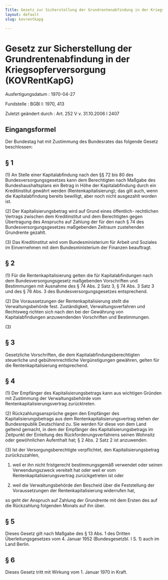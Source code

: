 ```yaml
---
Title: Gesetz zur Sicherstellung der Grundrentenabfindung in der Kriegsopferversorgung
layout: default
slug: kovrentkapg

---
```


# Gesetz zur Sicherstellung der Grundrentenabfindung in der Kriegsopferversorgung (KOVRentKapG)

Ausfertigungsdatum
:   1970-04-27

Fundstelle
:   BGBl I: 1970, 413

Zuletzt geändert durch
:   Art. 252 V v. 31.10.2006 I 2407


## Eingangsformel

Der Bundestag hat mit Zustimmung des Bundesrates das folgende Gesetz
beschlossen:


## § 1

(1) An Stelle einer Kapitalabfindung nach den §§ 72 bis 80 des
Bundesversorgungsgesetzes kann dem Berechtigten nach Maßgabe des
Bundeshaushaltsplans ein Betrag in Höhe der Kapitalabfindung durch ein
Kreditinstitut gewährt werden (Rentenkapitalisierung); das gilt auch,
wenn die Kapitalabfindung bereits bewilligt, aber noch nicht
ausgezahlt worden ist.

(2) Der Kapitalisierungsbetrag wird auf Grund eines öffentlich-
rechtlichen Vertrags zwischen dem Kreditinstitut und dem Berechtigten
gegen Übertragung des Anspruchs auf Zahlung der für den nach § 74 des
Bundesversorgungsgesetzes maßgebenden Zeitraum zustehenden Grundrente
gezahlt.

(3) Das Kreditinstitut wird vom Bundesministerium für Arbeit und
Soziales im Einvernehmen mit dem Bundesministerium der Finanzen
beauftragt.


## § 2

(1) Für die Rentenkapitalisierung gelten die für Kapitalabfindungen
nach dem Bundesversorgungsgesetz maßgebenden Vorschriften und
Bestimmungen mit Ausnahme des § 74 Abs. 2 Satz 3, § 74 Abs. 3 Satz 3
und des § 76 Abs. 3 des Bundesversorgungsgesetzes entsprechend.

(2) Die Voraussetzungen der Rentenkapitalisierung stellt die
Verwaltungsbehörde fest. Zuständigkeit, Verwaltungsverfahren und
Rechtsweg richten sich nach den bei der Gewährung von
Kapitalabfindungen anzuwendenden Vorschriften und Bestimmungen.

(3)


## § 3

Gesetzliche Vorschriften, die dem Kapitalabfindungsberechtigten
steuerliche und gebührenrechtliche Vergünstigungen gewähren, gelten
für die Rentenkapitalisierung entsprechend.


## § 4

(1) Der Empfänger des Kapitalisierungsbetrags kann aus wichtigen
Gründen mit Zustimmung der Verwaltungsbehörde vom
Rentenkapitalisierungsvertrag zurücktreten.

(2) Rückzahlungsansprüche gegen den Empfänger des
Kapitalisierungsbetrags aus dem Rentenkapitalisierungsvertrag stehen
der Bundesrepublik Deutschland zu. Sie werden für diese von dem Land
geltend gemacht, in dem der Empfänger des Kapitalisierungsbetrags im
Zeitpunkt der Einleitung des Rückforderungsverfahrens seinen Wohnsitz
oder gewöhnlichen Aufenthalt hat; § 2 Abs. 2 Satz 2 ist anzuwenden.

(3) Ist der Versorgungsberechtigte verpflichtet, den
Kapitalisierungsbetrag zurückzuzahlen,

1.  weil er ihn nicht fristgerecht bestimmungsgemäß verwendet oder seinen
    Verwendungszweck vereitelt hat oder weil er vom
    Rentenkapitalisierungsvertrag zurückgetreten ist oder


2.  weil die Verwaltungsbehörde den Bescheid über die Feststellung der
    Voraussetzungen der Rentenkapitalisierung widerrufen hat,



so geht der Anspruch auf Zahlung der Grundrente mit dem Ersten des auf
die Rückzahlung folgenden Monats auf ihn über.


## § 5

Dieses Gesetz gilt nach Maßgabe des § 13 Abs. 1 des Dritten
Überleitungsgesetzes vom 4. Januar 1952 (Bundesgesetzbl. I S. 1) auch
im Land Berlin.


## § 6

Dieses Gesetz tritt mit Wirkung vom 1. Januar 1970 in Kraft.

